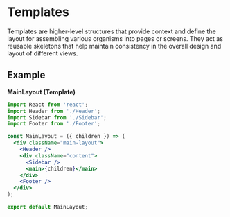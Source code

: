 # Templates

Templates are higher-level structures that provide context and define the layout for assembling various organisms into pages or screens. They act as reusable skeletons that help maintain consistency in the overall design and layout of different views.

## Example

**MainLayout (Template)**

```jsx
import React from 'react';
import Header from './Header';
import Sidebar from './Sidebar';
import Footer from './Footer';

const MainLayout = ({ children }) => (
  <div className="main-layout">
    <Header />
    <div className="content">
      <Sidebar />
      <main>{children}</main>
    </div>
    <Footer />
  </div>
);

export default MainLayout;
```